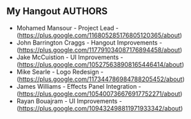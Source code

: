 My Hangout AUTHORS
-------------------

- Mohamed Mansour - Project Lead - (https://plus.google.com/116805285176805120365/about)
- John Barrington Craggs - Hangout Improvements - (https://plus.google.com/117791034087176894458/about)
- Jake McCuistion - UI Improvements - (https://plus.google.com/105275638908165446414/about)
- Mike Searle - Logo Redesign - (https://plus.google.com/117344786984788205452/about)
- James Williams - Effects Panel Integration - (https://plus.google.com/105400736676917752271/about)
- Rayan Bouajram - UI Improvements - (https://plus.google.com/109432498811971933342/about)